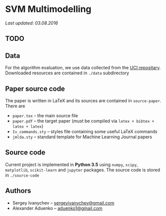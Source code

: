 # SVM Multimodelling

_Last updated: 03.08.2016_

## TODO

## Data

For the algorithm evaluation, we use data collected from the
[UCI repositary](https://archive.ics.uci.edu/ml/index.html).
Downloaded resources are contained in `./data` subdirectory

## Paper source code

The paper is written in LaTeX and its sources are contained
in `source-paper`. There are

- `paper.tex` – the main source file
- `paper.pdf` – the target paper (must be compiled via `latex + bibtex + latex + latex`)
- `Iv_commands.sty` – styles file containing some useful LaTeX commands
- `jmlda.sty` – standard template for Machine Learning Journal papers

## Source code

Current project is implemented in **Python 3.5** using `numpy`,
`scipy`, `matplotlib`, `scikit-learn` and `jupyter` packages. The
source code is stored in `./source-code`

## Authors

* Sergey Ivanychev – [sergeyivanychev@gmail.com](mailto:sergeyivanychev@gmail.com)
* Alexander Aduenko – [aduenko1@gmail.com](mailto:aduenko1@gmail.com)
